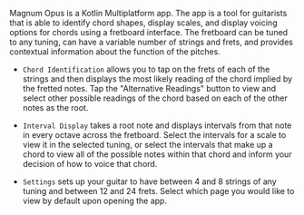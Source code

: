 Magnum Opus is a Kotlin Multiplatform app. The app is a tool for guitarists that is able to identify chord 
shapes, display scales, and display voicing options for chords using a fretboard interface. The 
fretboard can be tuned to any tuning, can have a variable number of strings and frets, and provides 
contextual information about the function of the pitches.

* `Chord Identification` allows you to tap on the frets of each of the strings and then 
displays the most likely reading of the chord implied by the fretted notes. Tap the \"Alternative 
Readings\" button to view and select other possible readings of the chord based on each of the 
other notes as the root.

* `Interval Display` takes a root note and displays intervals from that note in every octave 
across the fretboard. Select the intervals for a scale to view it in the selected tuning, or select 
the intervals that make up a chord to view all of the possible notes within that chord and inform 
your decision of how to voice that chord.

* `Settings` sets up your guitar to have between 4 and 8 strings of any tuning and 
between 12 and 24 frets. Select which page you would like to view by default upon opening the app.